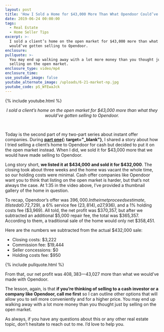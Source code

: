 ```yaml
---
layout: post
title: 'How I Sold a Home for $43,000 More Than What Opendoor Could’ve'
date: 2019-06-24 00:00:00
tags:
  - Real Estate
  - Home Seller Tips
excerpt: >-
  I sold a client’s home on the open market for $43,000 more than what they
  would’ve gotten selling to Opendoor.
enclosure:
pullquote: >-
  You may end up walking away with a lot more money than you thought just by
  selling on the open market.
enclosure_type: video/mp4
enclosure_time:
use_youtube_image: false
youtube_alternate_image: /uploads/6-21-market-np.jpg
youtube_code: pS_WfEwaJck
---
```


{% include youtube.html %}

<center><em>I sold a client&rsquo;s home on the open market for $43,000 more than what they would&rsquo;ve gotten selling to Opendoor.</em></center>

&nbsp;

Today is the second part of my two-part series about instant offer companies. During **[part one](https://homes-lifestyles.com/what-really-happens-when-you-work-with-an-instant-offer-company.html){: target="_blank"}**, I shared a story about how I tried selling a client’s home to Opendoor for cash but decided to put it on the open market instead. When I did, we sold it for $43,000 more that we would have made selling to Opendoor.

Long story short, **we listed it at $434,000 and sold it for $432,000**. The closing took about three weeks and the home was vacant the whole time, so our holding costs were minimal. Cash offer companies like Opendoor want you to think that listing on the open market is harder, but that’s not always the case. At 1:35 in the video above, I’ve provided a thumbnail gallery of the home in question.

To recap, Opendoor’s offer was $396,000. In their net proceeds estimate, it listed a 0.7% closing costs fee ($2,729), a 6% service fee ($23,814), a 2% seller concessions fee ($7,936), and a 1% holding costs fee ($3,969). All told, the net profit was $370,357, but after we subtracted an additional $5,000 repair fee, the total was $365,357. According to them, a traditional sale of the home would only net $358,451.

Here are the numbers we subtracted from the actual $432,000 sale:

* Closing costs: $3,222
* Commission fee: $19,444
* Seller concessions: $0
* Holding costs fee: $950

{% include pullquote.html %}

From that, our net profit was $408,383—$43,027 more than what we would’ve made with Opendoor.

The lesson, again, is that **if you’re thinking of selling to a cash investor or a company like Opendoor, call me first** so I can outline other options that will allow you to sell more conveniently and for a higher price. You may end up walking away with a lot more money than you thought just by selling on the open market.

As always, if you have any questions about this or any other real estate topic, don’t hesitate to reach out to me. I’d love to help you.
